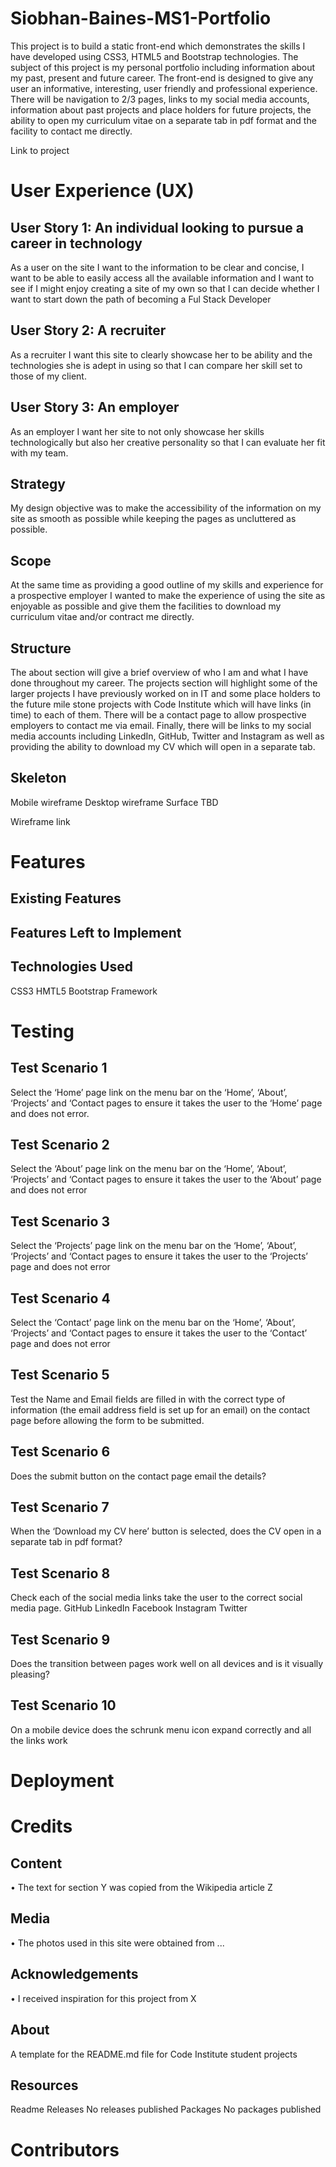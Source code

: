 # Siobhan-Baines-MS1-Portfolio

This project is to build a static front-end which demonstrates the skills I have developed using CSS3, HTML5 and Bootstrap technologies. The subject of this project is my personal portfolio including information about my past, present and future career. The front-end is designed to give any user an informative, interesting, user friendly and professional experience. There will be navigation to 2/3 pages, links to my social media accounts, information about past projects and place holders for future projects, the ability to open my curriculum vitae on a separate tab in pdf format and the facility to contact me directly.

 Link to project
 
# User Experience (UX)

## User Story 1:	An individual looking to pursue a career in technology
As a user on the site I want to the information to be clear and concise, I want to be able to easily access all the available information and I want to see if I might enjoy creating a site of my own so that I can decide whether I want to start down the path of becoming a Ful Stack Developer

## User Story 2:	A recruiter 
As a recruiter I want this site to clearly showcase her to be ability and the technologies she is adept in using so that I can compare her skill set to those of my client.

## User Story 3:	An employer
As an employer I want her site to not only showcase her skills technologically but also her creative personality so that I can evaluate her fit with my team.

## Strategy
My design objective was to make the accessibility of the information on my site as smooth as possible while keeping the pages as uncluttered as possible.

## Scope
At the same time as providing a good outline of my skills and experience for a prospective employer I wanted to make the experience of using the site as enjoyable as possible and give them the facilities to download my curriculum vitae and/or contract me directly. 

## Structure
The about section will give a brief overview of who I am and what I have done throughout my career.
The projects section will highlight some of the larger projects I have previously worked on in IT and some place holders to the future mile stone projects with Code Institute which will have links (in time) to each of them.
There will be a contact page to allow prospective employers to contact me via email.
Finally, there will be links to my social media accounts including LinkedIn, GitHub, Twitter and Instagram as well as providing the ability to download my CV which will open in a separate tab.

## Skeleton
Mobile wireframe
Desktop wireframe
Surface
TBD

Wireframe link

# Features

## Existing Features

## Features Left to Implement

## Technologies Used
CSS3
HMTL5
Bootstrap Framework

# Testing

## Test Scenario 1
Select the ‘Home’ page link on the menu bar on the ‘Home’, ‘About’, ‘Projects’ and ‘Contact pages to ensure it takes the user to the ‘Home’ page and does not error.

## Test Scenario 2
Select the ‘About’ page link on the menu bar on the ‘Home’, ‘About’, ‘Projects’ and ‘Contact pages to ensure it takes the user to the ‘About’ page and does not error

## Test Scenario 3
Select the ‘Projects’ page link on the menu bar on the ‘Home’, ‘About’, ‘Projects’ and ‘Contact pages to ensure it takes the user to the ‘Projects’ page and does not error

## Test Scenario 4
Select the ‘Contact’ page link on the menu bar on the ‘Home’, ‘About’, ‘Projects’ and ‘Contact pages to ensure it takes the user to the ‘Contact’ page and does not error

## Test Scenario 5
Test the Name and Email fields are filled in with the correct type of information (the email address field is set up for an email) on the contact page before allowing the form to be submitted.

## Test Scenario 6
Does the submit button on the contact page email the details?

## Test Scenario 7
When the ‘Download my CV here’ button is selected, does the CV open in a separate tab in pdf format?

## Test Scenario 8
Check each of the social media links take the user to the correct social media page.
GitHub
LinkedIn
Facebook
Instagram
Twitter

## Test Scenario 9
Does the transition between pages work well on all devices and is it visually pleasing?

## Test Scenario 10
On a mobile device does the schrunk menu icon expand correctly and all the links work


# Deployment

# Credits

## Content
•	The text for section Y was copied from the Wikipedia article Z

## Media
•	The photos used in this site were obtained from ...

## Acknowledgements
•	I received inspiration for this project from X

## About
A template for the README.md file for Code Institute student projects

## Resources
 Readme
Releases
No releases published
Packages
No packages published
# Contributors

